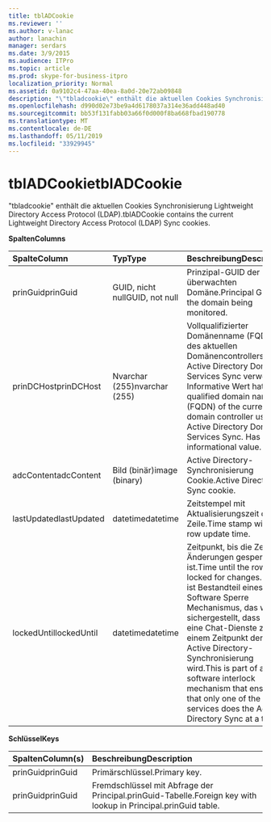 ```yaml
---
title: tblADCookie
ms.reviewer: ''
ms.author: v-lanac
author: lanachin
manager: serdars
ms.date: 3/9/2015
ms.audience: ITPro
ms.topic: article
ms.prod: skype-for-business-itpro
localization_priority: Normal
ms.assetid: 0a9102c4-47aa-40ea-8a0d-20e72ab09848
description: "\"tbladcookie\" enthält die aktuellen Cookies Synchronisierung Lightweight Directory Access Protocol (LDAP)."
ms.openlocfilehash: d990d02e73be9a4d6178037a314e36add448ad40
ms.sourcegitcommit: bb53f131fabb03a66f0d000f8ba668fbad190778
ms.translationtype: MT
ms.contentlocale: de-DE
ms.lasthandoff: 05/11/2019
ms.locfileid: "33929945"
---
```

# <a name="tbladcookie"></a><span data-ttu-id="7d253-103">tblADCookie</span><span class="sxs-lookup"><span data-stu-id="7d253-103">tblADCookie</span></span>
 
<span data-ttu-id="7d253-104">"tbladcookie" enthält die aktuellen Cookies Synchronisierung Lightweight Directory Access Protocol (LDAP).</span><span class="sxs-lookup"><span data-stu-id="7d253-104">tblADCookie contains the current Lightweight Directory Access Protocol (LDAP) Sync cookies.</span></span>
  
<span data-ttu-id="7d253-105">**Spalten**</span><span class="sxs-lookup"><span data-stu-id="7d253-105">**Columns**</span></span>

|<span data-ttu-id="7d253-106">**Spalte**</span><span class="sxs-lookup"><span data-stu-id="7d253-106">**Column**</span></span>|<span data-ttu-id="7d253-107">**Typ**</span><span class="sxs-lookup"><span data-stu-id="7d253-107">**Type**</span></span>|<span data-ttu-id="7d253-108">**Beschreibung**</span><span class="sxs-lookup"><span data-stu-id="7d253-108">**Description**</span></span>|
|:-----|:-----|:-----|
|<span data-ttu-id="7d253-109">prinGuid</span><span class="sxs-lookup"><span data-stu-id="7d253-109">prinGuid</span></span>  <br/> |<span data-ttu-id="7d253-110">GUID, nicht null</span><span class="sxs-lookup"><span data-stu-id="7d253-110">GUID, not null</span></span>  <br/> |<span data-ttu-id="7d253-111">Prinzipal-GUID der überwachten Domäne.</span><span class="sxs-lookup"><span data-stu-id="7d253-111">Principal GUID of the domain being monitored.</span></span>  <br/> |
|<span data-ttu-id="7d253-112">prinDCHost</span><span class="sxs-lookup"><span data-stu-id="7d253-112">prinDCHost</span></span>  <br/> |<span data-ttu-id="7d253-113">Nvarchar (255)</span><span class="sxs-lookup"><span data-stu-id="7d253-113">nvarchar (255)</span></span>  <br/> |<span data-ttu-id="7d253-114">Vollqualifizierter Domänenname (FQDN) des aktuellen Domänencontrollers für Active Directory Domain Services Sync verwendet. Informative Wert hat.</span><span class="sxs-lookup"><span data-stu-id="7d253-114">Fully qualified domain name (FQDN) of the current domain controller used for Active Directory Domain Services Sync. Has informational value.</span></span>  <br/> |
|<span data-ttu-id="7d253-115">adcContent</span><span class="sxs-lookup"><span data-stu-id="7d253-115">adcContent</span></span>  <br/> |<span data-ttu-id="7d253-116">Bild (binär)</span><span class="sxs-lookup"><span data-stu-id="7d253-116">image (binary)</span></span>  <br/> |<span data-ttu-id="7d253-117">Active Directory-Synchronisierung Cookie.</span><span class="sxs-lookup"><span data-stu-id="7d253-117">Active Directory Sync cookie.</span></span>  <br/> |
|<span data-ttu-id="7d253-118">lastUpdated</span><span class="sxs-lookup"><span data-stu-id="7d253-118">lastUpdated</span></span>  <br/> |<span data-ttu-id="7d253-119">datetime</span><span class="sxs-lookup"><span data-stu-id="7d253-119">datetime</span></span>  <br/> |<span data-ttu-id="7d253-120">Zeitstempel mit Aktualisierungszeit der Zeile.</span><span class="sxs-lookup"><span data-stu-id="7d253-120">Time stamp with the row update time.</span></span>  <br/> |
|<span data-ttu-id="7d253-121">lockedUntil</span><span class="sxs-lookup"><span data-stu-id="7d253-121">lockedUntil</span></span>  <br/> |<span data-ttu-id="7d253-122">datetime</span><span class="sxs-lookup"><span data-stu-id="7d253-122">datetime</span></span>  <br/> |<span data-ttu-id="7d253-123">Zeitpunkt, bis die Zeile für Änderungen gesperrt ist.</span><span class="sxs-lookup"><span data-stu-id="7d253-123">Time until the row is locked for changes.</span></span> <span data-ttu-id="7d253-124">Dies ist Bestandteil eines Software Sperre Mechanismus, das wird sichergestellt, dass nur eine Chat-Dienste zu einem Zeitpunkt der Active Directory-Synchronisierung wird.</span><span class="sxs-lookup"><span data-stu-id="7d253-124">This is part of a software interlock mechanism that ensures that only one of the chat services does the Active Directory Sync at a time.</span></span>  <br/> |
   
<span data-ttu-id="7d253-125">**Schlüssel**</span><span class="sxs-lookup"><span data-stu-id="7d253-125">**Keys**</span></span>

|<span data-ttu-id="7d253-126">**Spalten**</span><span class="sxs-lookup"><span data-stu-id="7d253-126">**Column(s)**</span></span>|<span data-ttu-id="7d253-127">**Beschreibung**</span><span class="sxs-lookup"><span data-stu-id="7d253-127">**Description**</span></span>|
|:-----|:-----|
|<span data-ttu-id="7d253-128">prinGuid</span><span class="sxs-lookup"><span data-stu-id="7d253-128">prinGuid</span></span>  <br/> |<span data-ttu-id="7d253-129">Primärschlüssel.</span><span class="sxs-lookup"><span data-stu-id="7d253-129">Primary key.</span></span>  <br/> |
|<span data-ttu-id="7d253-130">prinGuid</span><span class="sxs-lookup"><span data-stu-id="7d253-130">prinGuid</span></span>  <br/> |<span data-ttu-id="7d253-131">Fremdschlüssel mit Abfrage der Principal.prinGuid-Tabelle.</span><span class="sxs-lookup"><span data-stu-id="7d253-131">Foreign key with lookup in Principal.prinGuid table.</span></span>  <br/> |
   

